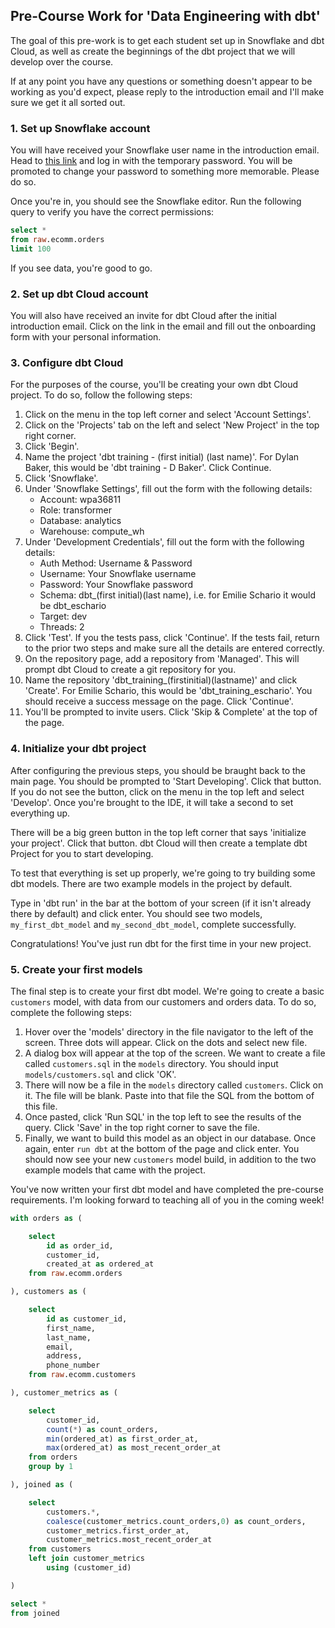 ## Pre-Course Work for 'Data Engineering with dbt'

The goal of this pre-work is to get each student set up in Snowflake and dbt Cloud, as well as create the beginnings of the dbt project that we will develop over the course.

If at any point you have any questions or something doesn't appear to be working as you'd expect, please reply to the introduction email and I'll make sure we get it all sorted out.

### 1. Set up Snowflake account

You will have received your Snowflake user name in the introduction email. Head to [this link](https://wpa36811.snowflakecomputing.com/) and log in with the temporary password. You will be promoted to change your password to something more memorable. Please do so.

Once you're in, you should see the Snowflake editor. Run the following query to verify you have the correct permissions:

```sql
select *
from raw.ecomm.orders
limit 100
```

If you see data, you're good to go.

### 2. Set up dbt Cloud account

You will also have received an invite for dbt Cloud after the initial introduction email. Click on the link in the email and fill out the onboarding form with your personal information.

### 3. Configure dbt Cloud

For the purposes of the course, you'll be creating your own dbt Cloud project. To do so, follow the following steps:

1. Click on the menu in the top left corner and select 'Account Settings'.
2. Click on the 'Projects' tab on the left and select 'New Project' in the top right corner.
3. Click 'Begin'.
4. Name the project 'dbt training - (first initial) (last name)'. For Dylan Baker, this would be 'dbt training - D Baker'. Click Continue.
5. Click 'Snowflake'.
6. Under 'Snowflake Settings', fill out the form with the following details:
    - Account: wpa36811
    - Role: transformer
    - Database: analytics
    - Warehouse: compute_wh
7. Under 'Development Credentials', fill out the form with the following details:
    - Auth Method: Username & Password
    - Username: Your Snowflake username
    - Password: Your Snowflake password
    - Schema: dbt_(first initial)(last name), i.e. for Emilie Schario it would be dbt_eschario
    - Target: dev
    - Threads: 2
8. Click 'Test'. If you the tests pass, click 'Continue'. If the tests fail, return to the prior two steps and make sure all the details are entered correctly.
9. On the repository page, add a repository from 'Managed'. This will prompt dbt Cloud to create a git repository for you.
10. Name the repository 'dbt_training_(firstinitial)(lastname)' and click 'Create'. For Emilie Schario, this would be 'dbt_training_eschario'. You should receive a success message on the page. Click 'Continue'.
11. You'll be prompted to invite users. Click 'Skip & Complete' at the top of the page.

### 4. Initialize your dbt project

After configuring the previous steps, you should be braught back to the main page. You should be prompted to 'Start Developing'. Click that button. If you do not see the button, click on the menu in the top left and select 'Develop'. Once you're brought to the IDE, it will take a second to set everything up.

There will be a big green button in the top left corner that says 'initialize your project'. Click that button. dbt Cloud will then create a template dbt Project for you to start developing.

To test that everything is set up properly, we're going to try building some dbt models. There are two example models in the project by default.

Type in 'dbt run' in the bar at the bottom of your screen (if it isn't already there by default) and click enter. You should see two models, `my_first_dbt_model` and `my_second_dbt_model`, complete successfully.

Congratulations! You've just run dbt for the first time in your new project.

### 5. Create your first models

The final step is to create your first dbt model. We're going to create a basic `customers` model, with data from our customers and orders data. To do so, complete the following steps:

1. Hover over the 'models' directory in the file navigator to the left of the screen. Three dots will appear. Click on the dots and select new file.
2. A dialog box will appear at the top of the screen. We want to create a file called `customers.sql` in the `models` directory. You should input `models/customers.sql` and click 'OK'.
3. There will now be a file in the `models` directory called `customers`. Click on it. The file will be blank. Paste into that file the SQL from the bottom of this file.
4. Once pasted, click 'Run SQL' in the top left to see the results of the query. Click 'Save' in the top right corner to save the file.
5. Finally, we want to build this model as an object in our database. Once again, enter `run dbt` at the bottom of the page and click enter. You should now see your new `customers` model build, in addition to the two example models that came with the project.

You've now written your first dbt model and have completed the pre-course requirements. I'm looking forward to teaching all of you in the coming week!

```sql
with orders as (

    select
        id as order_id,
        customer_id,
        created_at as ordered_at
    from raw.ecomm.orders

), customers as (

    select
        id as customer_id,
        first_name,
        last_name,
        email,
        address,
        phone_number
    from raw.ecomm.customers

), customer_metrics as (

    select
        customer_id,
        count(*) as count_orders,
        min(ordered_at) as first_order_at,
        max(ordered_at) as most_recent_order_at
    from orders
    group by 1

), joined as (

    select
        customers.*,
        coalesce(customer_metrics.count_orders,0) as count_orders,
        customer_metrics.first_order_at,
        customer_metrics.most_recent_order_at
    from customers
    left join customer_metrics
        using (customer_id)

)

select *
from joined
```
